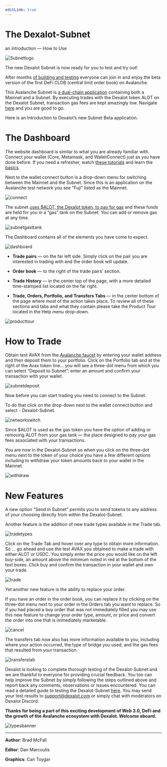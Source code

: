 ```yaml
---
editLink: true
---
```


# The Dexalot-Subnet
an introduction — How to Use

![Subnetlogo](/images/howtouse/Subnetlogo.png)

The new Dexalot Subnet is now ready for you to test and try out!

After months [of building and testing](https://medium.com/dexalot/the-dexalot-subnet-96b2a05cb435) everyone can join in and enjoy the beta version of the first DeFi CLOB (central limit order book) on Avalanche.

This Avalanche Subnet is [a dual-chain application](https://medium.com/dexalot/the-dexalot-subnet-96b2a05cb435) containing both a Mainnet and a Subnet. By executing trades with the Dexalot token ALOT on the Dexalot Subnet, transaction gas fees are kept amazingly low. Navigate [here](https://app.dexalot-test.com/trade) and you are good to go.

Here is an Introduction to Dexalot’s new Subnet Beta application.

<YouTube id="vRvaswPuMNg" />

# The Dashboard
The website dashboard is similar to what you are already familiar with. Connect your wallet (Core, Metamask, and WalletConnect) just as you have done before. If you need a refresher, watch [these tutorials](https://medium.com/dexalot/tagged/dexalot-tutorial) and learn the [basics](https://medium.com/dexalot/learn-the-basics-e893a62261a3).

Next to the wallet connect button is a drop-down menu for switching between the Mainnet and the Subnet. Since this is an application on the Avalanche test network you see “Fuji” listed as the Mainnet.

![connect](/images/howtouse/connect.png)

The subnet [uses $ALOT, the Dexalot token, to pay for gas](https://medium.com/dexalot/the-dexalot-subnet-96b2a05cb435) and these funds are held for you in a “gas” tank on the Subnet. You can add or remove gas at any time.

![subnetgasttank](/images/howtouse/subnetgastank.png)

The Dashboard contains all of the elements you have come to expect.

![dashboard](/images/howtouse/dashboard.png)

* **Trade pairs** — on the far left side. Simply click on the pair you are interested in trading with and the order book will update.

* **Order book** — to the right of the trade pairs’ section.

* **Trade History** — in the center top of the page, with a more detailed time-stamped list located on the far right.

* **Trade, Orders, Portfolio, and Transfers Tabs** — in the center bottom of the page where most of the action takes place. To review all of these sections and tabs and what they contain please take the Product Tour located in the Help menu drop-down.

![producttour](/images/howtouse/producttour.png)

# How to Trade
Obtain test AVAX from the [Avalanche faucet](https://faucet.avax.network/) by entering your wallet address and then deposit them to your portfolio.
Click on the Portfolio tab and at the right of the Avax token line… you will see a three-dot menu from which you can select “Deposit to Subnet”; enter an amount and confirm your transaction with your wallet.

![subnetdeposit](/images/howtouse/subnetdeposit.png)

Now before you can start trading you need to connect to the Subnet.

To do that click on the drop-down next to the wallet connect button and select - Dexalot-Subnet.

![networkswitch](/images/howtouse/networkswitch.png)

Since $ALOT is used as the gas token you have the option of adding or removing ALOT from your gas tank — the place designed to pay your gas fees associated with your transactions.

You are now in the Dexalot-Subnet so when you click on the three-dot menu next to the token of your choice you have a few different options including to withdraw your token amounts back to your wallet in the Mainnet.

![withdraw](/images/howtouse/withdraw.png)

# New Features

A new option “Send in Subnet” permits you to send tokens to any address of your choosing directly from within the Dexalot-Subnet.

Another feature is the addition of new trade types available in the Trade tab.

![tradetypes](/images/howtouse/tradetypes.png)

Click on the Trade Tab and hover over any type to obtain more information.
So … go ahead and use the test AVAX you obtained to make a trade with either ALOT or USDC. You simply enter the price you would like on the left buy-side, an amount above the minimum noted in red at the bottom of the text boxes. Click buy and confirm the transaction in your wallet and own your trade.

![trade](/images/howtouse/trade.png)

Yet another new feature is the ability to replace your order.

If you have an order in the order book, you can replace it by clicking on the three-dot menu next to your order in the Orders tab you want to replace. So if you had placed a buy order that was not immediately filled you may use this new feature to change your order type, amount, or price and convert the order into one that is immediately marketable.

![cancel](/images/howtouse/cancel.png)

The transfers tab now also has more information available to you, including where your action occurred, the type of bridge you used, and the gas fees that resulted from your transaction.

![transferstab](/images/howtouse/transferstab.png)

Dexalot is looking to complete thorough testing of the Dexalot-Subnet and we are thankful to everyone for providing crucial feedback. You too can help improve the Subnet by simply following the steps outlined above and report back any comments, observations or issues encountered. You can read a detailed guide to testing the Dexalot-Subnet [here](https://medium.com/dexalot/the-dexalot-subnet-public-testing-4bea8bc80521). You may send your test results to [support@dexalot.com](support@dexalot.com ) or simply chat with moderators on Dexalot Discord.

**Thanks for being a part of this exciting development of Web 3.0, DeFi and the growth of the Avalanche ecosystem with Dexalot. Welcome aboard.**

![typesbanner](/images/howtouse/typesbanner.png)

---

**Author**: Brad McFall

**Editor**: Dan Marcoulis

**Graphics**: Can Toygar
